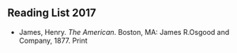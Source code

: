 ## Reading List 2017

<ul class="list-reset">
  <li class="mb1">James, Henry. <em>The American</em>. Boston, MA: James R.Osgood and Company, 1877. Print</li>
</ul>
